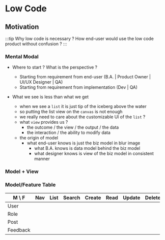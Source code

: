 # Low Code

## Motivation

:::tip
Why low code is necessary ? How end-user would use the low code product without confusion ?
:::

### Mental Modal

- Where to start ? What is the perspective ?

  - Starting from requirement from end-user (B.A. | Product Owner | UI/UX Designer | QA)
  - Starting from requirement from implementation (Dev | QA)

- What we see is less than what we get

  - when we see a `list` it is just tip of the iceberg above the water
  - so putting the list view on the `canvas` is not enough
  - we really need to care about the customizable UI of the `list` ?
  - what `view` provides us ?
    - the outcome / the view / the output / the data
    - the interaction / the ability to modify data
  - the origin of model
    - what end-user knows is just the biz model in blur image
      - what B.A. knows is data model behind the biz model
      - what designer knows is view of the biz model in consistent manner

### Model + View

### Model/Feature Table

| M \ F    | Nav | List | Search | Create | Read | Update | Delete |
| -------- | --: | ---: | -----: | -----: | ---: | -----: | ------ |
| User     |     |      |        |        |      |        |        |
| Role     |     |      |        |        |      |        |        |
| Post     |     |      |        |        |      |        |        |
| Feedback |     |      |        |        |      |        |        |
